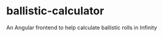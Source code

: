 ballistic-calculator
====================

An Angular frontend to help calculate ballistic rolls in Infinity
